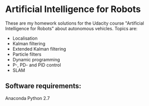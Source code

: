 # Artificial Intelligence for Robots
These are my homework solutions for the Udacity course "Artificial Intelligence for Robots" about autonomous vehicles. 
Topics are:
- Localisation
- Kalman filtering
- Extended Kalman filtering
- Particle filters
- Dynamic programming
- P-, PD- and PID control
- SLAM

## Software requirements:
Anaconda Python 2.7
